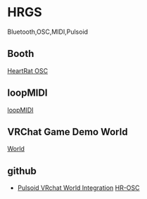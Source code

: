 # HRGS

Bluetooth,OSC,MIDI,Pulsoid

## Booth

[HeartRat OSC](https://selees824.booth.pm/items/5531594)

## loopMIDI

[loopMIDI](https://www.tobias-erichsen.de/software/loopmidi.html)

## VRChat Game Demo World
[World](https://vrchat.com/home/world/wrld_b523b967-1612-407b-9ea8-3a77809ef85a)

## github

- [Pulsoid VRchat World Integration](https://github.com/pulsoid-oss/pulsoid-vrchat-integration/) [HR-OSC](https://github.com/kamyu1537/hr-osc)
